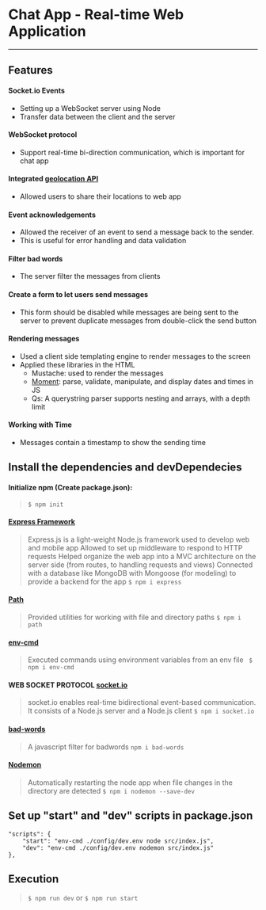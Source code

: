 # Chat App - Real-time Web Application
---
## Features

#### Socket.io Events
  - Setting up a WebSocket server using Node
  - Transfer data between the client and the server

#### WebSocket protocol
  - Support real-time bi-direction communication, which is important for chat app

#### Integrated [geolocation API](https://developer.mozilla.org/en-US/docs/Web/API/Geolocation_API) 
  - Allowed users to share their locations to web app

#### Event acknowledgements
  - Allowed the receiver of an event to send a message back to the sender. 
  - This is useful for error handling and data validation

#### Filter bad words
  - The server filter the messages from clients

#### Create a form to let users send messages
  - This form should be disabled while messages are being sent to the server to prevent duplicate messages from double-click the send button

#### Rendering messages
- Used a client side templating engine to render messages to the screen
- Applied these libraries in the HTML
    - Mustache: used to render the messages
    - [Moment](https://momentjs.com/): parse, validate, manipulate, and display dates and times in JS
    - Qs: A querystring parser supports nesting and arrays, with a depth limit

#### Working with Time
- Messages contain a timestamp to show the sending time


## Install the dependencies and devDependecies

#### Initialize npm (Create package.json):

> `$ npm init `


#### [Express Framework](https://www.npmjs.com/package/express)
> Express.js is a light-weight Node.js framework used to develop web and mobile app
> Allowed to set up middleware to respond to HTTP requests
> Helped organize the web app into a MVC architecture on the server side (from routes, to handling requests and views)
> Connected with a database like MongoDB with Mongoose (for modeling) to provide a backend for the app
> ` $ npm i express `


#### [Path](https://www.npmjs.com/package/path) 
> Provided utilities for working with file and directory paths
> ` $ npm i path `

    
#### [env-cmd](https://www.npmjs.com/package/env-cmd)
> Executed commands using environment variables from an env file
> ` $ npm i env-cmd`


#### WEB SOCKET PROTOCOL [socket.io](https://www.npmjs.com/package/socket.io)
> socket.io enables real-time bidirectional event-based communication. It consists of a Node.js server and a Node.js client
> ` $ npm i socket.io `


#### [bad-words](https://www.npmjs.com/package/bad-words)
> A javascript filter for badwords
> ` npm i bad-words ` 


#### [Nodemon](https://www.npmjs.com/package/nodemon)
> Automatically restarting the node app when file changes in the directory are detected
> `$ npm i nodemon --save-dev`


## Set up "start" and "dev" scripts in package.json
    "scripts": {
        "start": "env-cmd ./config/dev.env node src/index.js",
        "dev": "env-cmd ./config/dev.env nodemon src/index.js"
    },
  

## Execution  
> `$ npm run dev`
> or
> `$ npm run start`
    